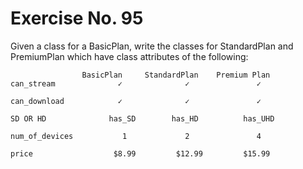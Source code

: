 # Exercise No. 95


Given a class for a BasicPlan, write the classes for StandardPlan and PremiumPlan which have class attributes of the following:

                    BasicPlan     StandardPlan    Premium Plan
    can_stream              ✓              ✓               ✓

    can_download            ✓              ✓               ✓

    SD OR HD              has_SD        has_HD          has_UHD

    num_of_devices           1             2               4

    price                  $8.99         $12.99         $15.99